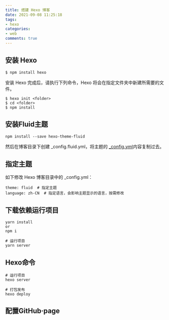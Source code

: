 ```yaml
---
title: 搭建 Hexo 博客
date: 2021-09-08 11:25:18
tags:
- hexo
categories: 
- web
comments: true
---
```

## 安装 Hexo
```
$ npm install hexo
```
安装 Hexo 完成后，请执行下列命令，Hexo 将会在指定文件夹中新建所需要的文件。
```
$ hexo init <folder>
$ cd <folder>
$ npm install
```
## 安装Fluid主题
```
npm install --save hexo-theme-fluid
```
然后在博客目录下创建 _config.fluid.yml，将主题的 [_config.yml](https://github.com/fluid-dev/hexo-theme-fluid/blob/master/_config.yml)内容复制过去。

## 指定主题
如下修改 Hexo 博客目录中的 _config.yml：
```
theme: fluid  # 指定主题
language: zh-CN  # 指定语言，会影响主题显示的语言，按需修改
```

## 下载依赖运行项目
```
yarn install
or
npm i

# 运行项目
yarn server
```
## Hexo命令
```
# 运行项目
hexo server

# 打包发布
hexo deploy
```
## 配置GitHub·page
